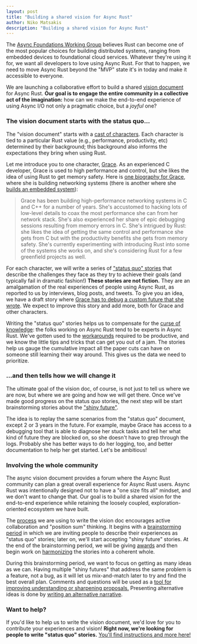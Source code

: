 ```yaml
---
layout: post
title: "Building a shared vision for Async Rust"
author: Niko Matsakis
description: "Building a shared vision for Async Rust"
---
```


[wg]: https://rust-lang.github.io/wg-async-foundations/
[vd]: https://rust-lang.github.io/wg-async-foundations/vision.html#-the-vision
[sq]: https://rust-lang.github.io/wg-async-foundations/vision/status_quo.html
[sf]: https://rust-lang.github.io/wg-async-foundations/vision/shiny_future.html
[r]: https://rust-lang.github.io/wg-async-foundations/vision/roadmap.html
[dt]: https://rust-lang.github.io/wg-async-foundations/vision/tenets.html
[cc]: https://rust-lang.github.io/wg-async-foundations/vision/characters.html
[dd]: https://rust-lang.github.io/wg-async-foundations/design_docs.html
[htv]: https://rust-lang.github.io/wg-async-foundations/vison/how_to_vision.html
[htvsq]: https://rust-lang.github.io/wg-async-foundations/vision/how_to_vision/status_quo.html
[gf]: https://forms.gle/YKNniGhaNXBhmjXNA
[gr]: https://is.gd/T6TadC
[z]: https://rust-lang.zulipchat.com/
[wgz]: https://rust-lang.zulipchat.com/#streams/187312/wg-async-foundations
[cok]: https://en.wikipedia.org/wiki/Curse_of_knowledge
[workarounds]: https://github.com/rust-lang/async-book/tree/a927107bfe501a44dde1560a5942b1471c11c71d/src/07_workarounds
[stabilized]: https://blog.rust-lang.org/2019/11/07/Async-await-stable.html
[Grace]: https://rust-lang.github.io/wg-async-foundations/vision/characters/grace.html
[awards]: https://rust-lang.github.io/wg-async-foundations/vision/how_to_vision/awards.html
[gba]: https://rust-lang.github.io/wg-async-foundations/vision/characters/grace.html#variant-a-networking-systems
[gbb]: https://rust-lang.github.io/wg-async-foundations/vision/characters/grace.html#variant-b-embedded
[c]: https://rust-lang.github.io/wg-async-foundations/vision/how_to_vision/comment.html
[gsq]: https://rust-lang.github.io/wg-async-foundations/vision/status_quo/grace_deploys_her_service.html
[b]: https://rust-lang.github.io/wg-async-foundations/vision/how_to_vision.html#brainstorming
[alt]: https://rust-lang.github.io/wg-async-foundations/vision/how_to_vision/comment.html#you-might-just-want-to-write-your-own-story
[harmonizing]: https://rust-lang.github.io/wg-async-foundations/vision/how_to_vision.html#harmonizing

The [Async Foundations Working Group][wg] believes Rust can become one of the most popular choices for building distributed systems, ranging from embedded devices to foundational cloud services. Whatever they're using it for, we want all developers to love using Async Rust. For that to happen, we need to move Async Rust beyond the "MVP" state it's in today and make it accessible to everyone.

We are launching a collaborative effort to build a shared [vision document][vd] for Async Rust. **Our goal is to engage the entire community in a collective act of the imagination:** how can we make the end-to-end experience of using Async I/O not only a pragmatic choice, but a _joyful_ one?

### The vision document starts with the status quo...

The "vision document" starts with a [cast of characters][cc]. Each character is tied to a particular Rust value (e.g., performance, productivity, etc) determined by their background; this background also informs the expectations they bring when using Rust. 

Let me introduce you to one character, [Grace]. As an experienced C developer, Grace is used to high performance and control, but she likes the idea of using Rust to get memory safety. Here is [one biography for Grace][gba], where she is building networking systems (there is another where she [builds an embedded system][gbb]):

> Grace has been building high-performance networking systems in C and C++ for a number of years. She's accustomed to hacking lots of low-level details to coax the most performance she can from her network stack. She's also experienced her share of epic debugging sessions resulting from memory errors in C. She's intrigued by Rust: she likes the idea of getting the same control and performance she gets from C but with the productivity benefits she gets from memory safety. She's currently experimenting with introducing Rust into some of the systems she works on, and she's considering Rust for a few greenfield projects as well.

For each character, we will write a series of ["status quo" stories][sq] that describe the challenges they face as they try to achieve their goals (and typically fail in dramatic fashion!) **These stories are not fiction.** They are an amalgamation of the real experiences of people using Async Rust, as reported to us by interviews, blog posts, and tweets. To give you an idea, we have a draft story where [Grace has to debug a custom future that she wrote][gsq]. We expect to improve this story and add more, both for Grace and other characters.

Writing the "status quo" stories helps us to compensate for the [curse of knowledge][cok]: the folks working on Async Rust tend to be experts in Async Rust. We've gotten used to the [workarounds] required to be productive, and we know the little tips and tricks that can get you out of a jam. The stories help us gauge the cumulative impact all the paper cuts can have on someone still learning their way around. This gives us the data we need to prioritize.

### ...and then tells how we will change it

The ultimate goal of the vision doc, of course, is not just to tell us where we are now, but where we are going and how  we will get there. Once we've made good progress on the status quo stories, the next step will be start brainstorming stories about the ["shiny future"][sf].

The idea is to replay the same scenarios from the "status quo" document, except 2 or 3 years in the future. For example, maybe Grace has access to a debugging tool that is able to diagnose her stuck tasks and tell her what kind of future they are blocked on, so she doesn't have to grep through the logs. Probably she has better ways to do her logging, too, and better documentation to help her get started. Let's be ambitious!

### Involving the whole community

The async vision document provides a forum where the Async Rust community can plan a great overall experience for Async Rust users. Async Rust was intentionally designed not to have a "one size fits all" mindset, and we don't want to change that. Our goal is to build a shared vision for the end-to-end experience while retaining the loosely coupled, exploration-oriented ecosystem we have built.

The [process][htv] we are using to write the vision doc encourages active collaboration and "position sum" thinking. It begins with a [brainstorming period][b] in which we are inviting people to describe their experiences as "status quo" stories; later on, we'll start accepting "shiny future" stories. At the end of the brainstorming period, we will be giving [awards] and then begin work on [harmonizing] the stories into a coherent whole.

During this brainstorming period, we want to focus on getting as many ideas as we can. Having multiple "shiny futures" that address the same problem is a feature, not a bug, as it will let us mix-and-match later to try and find the best overall plan. Comments and questions will be used as a [tool for improving understanding or sharpening proposals.][c] Presenting alternative ideas is done by [writing an alternative narrative][alt].

### Want to help?

If you'd like to help us to write the vision document, we'd love for you to contribute your experiences and vision! **Right now, we're looking for people to write "status quo" stories.** [You'll find instructions and more here!][htvsq]






